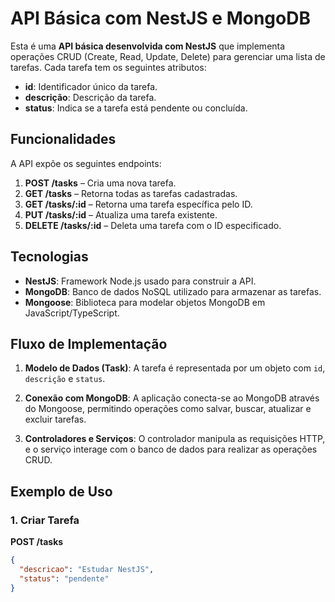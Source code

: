 # API Básica com NestJS e MongoDB

Esta é uma **API básica desenvolvida com NestJS** que implementa operações CRUD (Create, Read, Update, Delete) para gerenciar uma lista de tarefas. Cada tarefa tem os seguintes atributos:

- **id**: Identificador único da tarefa.
- **descrição**: Descrição da tarefa.
- **status**: Indica se a tarefa está pendente ou concluída.

## Funcionalidades

A API expõe os seguintes endpoints:

1. **POST /tasks** – Cria uma nova tarefa.
2. **GET /tasks** – Retorna todas as tarefas cadastradas.
3. **GET /tasks/:id** – Retorna uma tarefa específica pelo ID.
4. **PUT /tasks/:id** – Atualiza uma tarefa existente.
5. **DELETE /tasks/:id** – Deleta uma tarefa com o ID especificado.

## Tecnologias

- **NestJS**: Framework Node.js usado para construir a API.
- **MongoDB**: Banco de dados NoSQL utilizado para armazenar as tarefas.
- **Mongoose**: Biblioteca para modelar objetos MongoDB em JavaScript/TypeScript.

## Fluxo de Implementação

1. **Modelo de Dados (Task)**: 
   A tarefa é representada por um objeto com `id`, `descrição` e `status`.

2. **Conexão com MongoDB**: 
   A aplicação conecta-se ao MongoDB através do Mongoose, permitindo operações como salvar, buscar, atualizar e excluir tarefas.

3. **Controladores e Serviços**: 
   O controlador manipula as requisições HTTP, e o serviço interage com o banco de dados para realizar as operações CRUD.

## Exemplo de Uso

### 1. Criar Tarefa

**POST /tasks**

```json
{
  "descricao": "Estudar NestJS",
  "status": "pendente"
}


